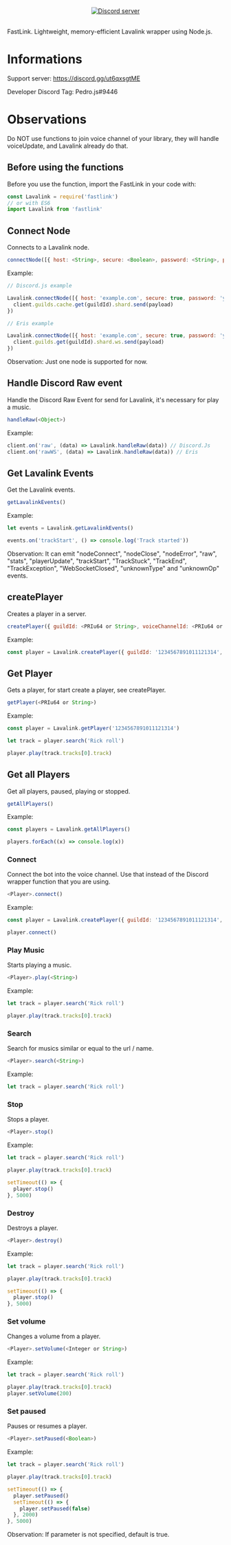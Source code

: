 <div align="center">
  <br>
    <br>
      <a href="https://discord.gg/ut6qxsgtME"><img src="https://img.shields.io/discord/948014684630560768?color=5865F2&logo=discord&logoColor=white" alt="Discord server"/></a>
    </br>
  </br>
</div>

FastLink. Lightweight, memory-efficient Lavalink wrapper using Node.js.

# Informations

  Support server: <https://discord.gg/ut6qxsgtME>
  
  Developer Discord Tag: Pedro.js#9446

# Observations

  Do NOT use functions to join voice channel of your library, they will handle voiceUpdate, and Lavalink already do that.

## Before using the functions

  Before you use the function, import the FastLink in your code with:

  ```js
  const Lavalink = require('fastlink')
  // or with ES6
  import Lavalink from 'fastlink'
  ```

## Connect Node

  Connects to a Lavalink node.

  ```js
  connectNode([{ host: <String>, secure: <Boolean>, password: <String>, port: <Int or boolean> }], { shards: <Int>, botId: <PRIu64 or String> }, <Function>)
  ```

  Example:

  ```js
  // Discord.js example

  Lavalink.connectNode([{ host: 'example.com', secure: true, password: 'youshallnotpass', port: undefined }], { shards: 1, botId: '1234567891011121314' }, (guildId, payload) => {
    client.guilds.cache.get(guildId).shard.send(payload)
  })

  // Eris example

  Lavalink.connectNode([{ host: 'example.com', secure: true, password: 'youshallnotpass', port: undefined }], { shards: 1, botId: '1234567891011121314' }, (guildId, payload) => {
    client.guilds.get(guildId).shard.ws.send(payload)
  })
  ```

  Observation: Just one node is supported for now.

## Handle Discord Raw event

  Handle the Discord Raw Event for send for Lavalink, it's necessary for play a music.

  ```js
  handleRaw(<Object>)
  ```

  Example:

  ```js
  client.on('raw', (data) => Lavalink.handleRaw(data)) // Discord.Js
  client.on('rawWS', (data) => Lavalink.handleRaw(data)) // Eris
  ```

## Get Lavalink Events

  Get the Lavalink events.

  ```js
  getLavalinkEvents()
  ```

  Example:

  ```js
  let events = Lavalink.getLavalinkEvents()

  events.on('trackStart', () => console.log('Track started'))
  ```

  Observation: It can emit "nodeConnect", "nodeClose", "nodeError", "raw", "stats", "playerUpdate", "trackStart", "TrackStuck", "TrackEnd", "TrackException", "WebSocketClosed", "unknownType" and "unknownOp" events.

## createPlayer

  Creates a player in a server.  

  ```js
  createPlayer({ guildId: <PRIu64 or String>, voiceChannelId: <PRIu64 or String> })
  ```

  Example:

  ```js
  const player = Lavalink.createPlayer({ guildId: '1234567891011121314', voiceChannelId: '1234567891011121314' })
  ```

## Get Player

  Gets a player, for start create a player, see createPlayer.

  ```js
  getPlayer(<PRIu64 or String>)
  ```

  Example:

  ```js
  const player = Lavalink.getPlayer('1234567891011121314')

  let track = player.search('Rick roll')

  player.play(track.tracks[0].track)
  ```

## Get all Players

  Get all players, paused, playing or stopped.

  ```js
  getAllPlayers()
  ```

  Example:

  ```js
  const players = Lavalink.getAllPlayers()

  players.forEach((x) => console.log(x))
  ```

### Connect

  Connect the bot into the voice channel. Use that instead of the Discord wrapper function that you are using.

  ```js
  <Player>.connect()
  ```

  Example:

  ```js
  const player = Lavalink.createPlayer({ guildId: '1234567891011121314', voiceChannelId: '1234567891011121314' })

  player.connect()
  ```

### Play Music

  Starts playing a music.

  ```js
  <Player>.play(<String>)
  ```

  Example:

  ```js
  let track = player.search('Rick roll')

  player.play(track.tracks[0].track)
  ```

### Search

  Search for musics similar or equal to the url / name.

  ```js
  <Player>.search(<String>)
  ```

  Example:

  ```js
  let track = player.search('Rick roll')
  ```

### Stop

  Stops a player.

  ```js
  <Player>.stop()
  ```

  Example:

  ```js
  let track = player.search('Rick roll')

  player.play(track.tracks[0].track)

  setTimeout(() => {
    player.stop()
  }, 5000)
  ```

### Destroy

  Destroys a player.

  ```js
  <Player>.destroy()
  ```

  Example:

  ```js
  let track = player.search('Rick roll')

  player.play(track.tracks[0].track)

  setTimeout(() => {
    player.stop()
  }, 5000)
  ```

### Set volume

  Changes a volume from a player.

  ```js
  <Player>.setVolume(<Integer or String>)
  ```

  Example:

  ```js
  let track = player.search('Rick roll')

  player.play(track.tracks[0].track)
  player.setVolume(200)
  ```

### Set paused

  Pauses or resumes a player.

  ```js
  <Player>.setPaused(<Boolean>)
  ```

  Example:
  
  ```js
  let track = player.search('Rick roll')

  player.play(track.tracks[0].track)

  setTimeout(() => {
    player.setPaused()
    setTimeout(() => {
      player.setPaused(false)
    }, 2000)
  }, 5000)    
  ```

  Observation: If parameter is not specified, default is true.
